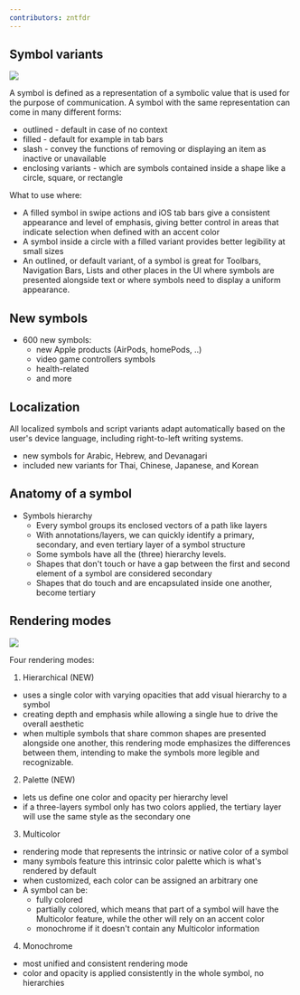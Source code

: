 ```yaml
---
contributors: zntfdr
---
```


## Symbol variants

![][variants]

A symbol is defined as a representation of a symbolic value that is used for the purpose of communication. A symbol with the same representation can come in many different forms:

- outlined - default in case of no context
- filled - default for example in tab bars
- slash - convey the functions of removing or displaying an item as inactive or unavailable
- enclosing variants - which are symbols contained inside a shape like a circle, square, or rectangle

What to use where:

- A filled symbol in swipe actions and iOS tab bars give a consistent appearance and level of emphasis, giving better control in areas that indicate selection when defined with an accent color
- A symbol inside a circle with a filled variant provides better legibility at small sizes
- An outlined, or default variant, of a symbol is great for Toolbars, Navigation Bars, Lists and other places in the UI where symbols are presented alongside text or where symbols need to display a uniform appearance.

## New symbols

- 600 new symbols: 
  - new Apple products (AirPods, homePods, ..)
  - video game controllers symbols
  - health-related
  - and more

## Localization

All localized symbols and script variants adapt automatically based on the user's device language, including right-to-left writing systems.

- new symbols for Arabic, Hebrew, and Devanagari
- included new variants for Thai, Chinese, Japanese, and Korean

## Anatomy of a symbol

- Symbols hierarchy
  - Every symbol groups its enclosed vectors of a path like layers
  - With annotations/layers, we can quickly identify a primary, secondary, and even tertiary layer of a symbol structure
  - Some symbols have all the (three) hierarchy levels.
  - Shapes that don't touch or have a gap between the first and second element of a symbol are considered secondary
  - Shapes that do touch and are encapsulated inside one another, become tertiary

## Rendering modes

![][rendering]

Four rendering modes:

1. Hierarchical (NEW)
  - uses a single color with varying opacities that add visual hierarchy to a symbol
  - creating depth and emphasis while allowing a single hue to drive the overall aesthetic
  - when multiple symbols that share common shapes are presented alongside one another, this rendering mode emphasizes the differences between them, intending to make the symbols more legible and recognizable.

2. Palette (NEW)
  - lets us define one color and opacity per hierarchy level
  - if a three-layers symbol only has two colors applied, the tertiary layer will use the same style as the secondary one

3. Multicolor
  - rendering mode that represents the intrinsic or native color of a symbol
  - many symbols feature this intrinsic color palette which is what's rendered by default
  - when customized, each color can be assigned an arbitrary one
  - A symbol can be:
    - fully colored
    - partially colored, which means that part of a symbol will have the Multicolor feature, while the other will rely on an accent color
    - monochrome if it doesn't contain any Multicolor information

4. Monochrome 
  - most unified and consistent rendering mode
  - color and opacity is applied consistently in the whole symbol, no hierarchies

[rendering]: ../../../images/notes/wwdc21/10097/rendering.png
[variants]: ../../../images/notes/wwdc21/10097/variants.png
